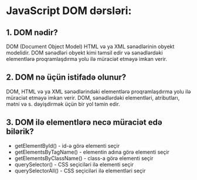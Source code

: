 # JavaScript DOM dərsləri:

## 1. DOM nədir?

DOM (Document Object Model) HTML və ya XML sənədlərinin obyekt modelidir. DOM sənədləri obyekt kimi təmsil edir və sənədlərdəki elementlərə proqramlaşdırma yolu ilə müraciət etməyə imkan verir.

## 2. DOM nə üçün istifadə olunur?

DOM, HTML və ya XML sənədlərindəki elementlərə proqramlaşdırma yolu ilə müraciət etməyə imkan verir. DOM, sənədlərdəki elementləri, atributları, mətni və s. dəyişdirmək üçün bir yol təmin edir.

## 3. DOM ilə elementlərə necə müraciət edə bilərik?

- getElementById() - id-ə görə elementi seçir
- getElementsByTagName() - elementin adına görə elementi seçir
- getElementsByClassName() - class-a görə elementi seçir
- querySelector() - CSS seçiciləri ilə elementi seçir
- querySelectorAll() - CSS seçiciləri ilə elementləri seçir

